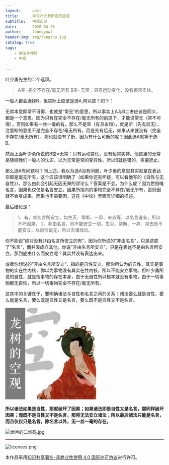 ```yaml
---
layout:     post
title:      学习叶少勇所说的空观
subtitle:   中观正见
date:       2020-04-26
author:     loongyowl
header-img: img/longshu.jpg
catalog: true
tags:
    - 佛法与禅修
    - 中观

---
```


叶少勇先生的二个选项。

> A空=完全不存在/毫无所有
> B空=无常：只有运动变化，没有恒常实体。

一般人都会选择B，但实际上应该是选A,何以故？如下：

无常本意即常不可得，也就是“常无”的意思，所以事实上A与B二者应该是同义，都是一个意思，因为只有在完全不存在/毫无所有的前提下，才能说常无（常不可得），否则如果有一丝一毫的有，那么不是常（有且永恒），就是断（先有后无），注意断的意思不是完全不存在/毫无所有，而是先有后无，如果从来就没有（完全不存在/毫无所有），那也就没有了断，因为有什么可断的呢？因此选A就等于选B。

然而上面叶少勇所说的B空=无常：只有运动变化，没有恒常实体。他这里的无常是随顺我们一般人的认识，以为无常是常的变异性，所以B就是错的，需要遮止。

那么选A有问题吗？同上述，我以为选A没有问题，叶少勇的意思其实就是在表达空即是毫无所有，这个应该很明确了（如果你还有怀疑，可以看他写的《自性与无自性》）。那么由此会引起无因无果的谬论么？答案是不会。为什么呢？因为世俗唯名言，因果也仅仅是名言安立，因果所指向的事物完全不存在/毫无所有，否则因就不会变成果，而果也不需要因，这在《中论》里面有详细的描述。

最后结论是：

> 1、有，唯名言所安立，如生灭、常断、一异、来去等，以名言说有，所以不坏因果。
> 2、非由名言，则不能安立一切，生灭、常断、一异、来去皆不能安立，以自性说无，所以灭诸戏论。

你不能说“绝对没有非由名言所安立的有”，因为你所说的“非由名言”，只是遮遣了“名言”，而并没成立其他。你说“非由名言所安立”，只是在表达不是由名言所安立，那到底由什么而安立呢？其实并没有表达出来。

或者你想说的“非由名言所安立”，指的是自性安立，那你所认为的自性，其实是事物的实在性内核，你以为事物没有其实在性内核，所以不能安立事物。但叶少勇所说的自性，就是指事物的存在本身，由于无自性所以根本就没有事物，由于一切事物都无自性，所以一切事物完全不存在/毫无所有。

这其中的关键在于，要明确诸法与自性和名言之间的关系：诸法要么就是自性，要么就是名言，要么既是自性又是名言，要么既不是自性又不是名言。

![](https://raw.githubusercontent.com/loongyowl/loongyowl.github.io/master/img/yeshaoyong.jpg)

**所以诸法如果是自性，那就破坏了因果；如果诸法即是自性又是名言，那同样破坏因果；而既不是自性又不是名言，那将无法安立诸法；所以最后诸法只能是名言，而且仅仅只是名言，除名言以外，无一丝一毫的存在。**

![龙吟的二维码.jpg](https://wg.isdot.net/api/un/img?key=user-upload/12123870/c93f436334fef4a1.jpg)

----

![licenses.png](https://wg.isdot.net/api/un/img?key=user-upload/12123870/d07ca65285ba7ca1.png)

本作品采用<a rel="license" href="http://creativecommons.org/licenses/by-nc/4.0/">知识共享署名-非商业性使用 4.0 国际许可协议</a>进行许可。